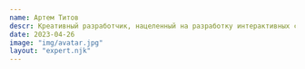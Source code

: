 ```yaml
---
name: Артем Титов
descr: Креативный разработчик, нацеленный на разработку интерактивных сайтов и интерфейсов, что бы попасть в «Developer Award»
date: 2023-04-26
image: "img/avatar.jpg"
layout: "expert.njk"
---
```

